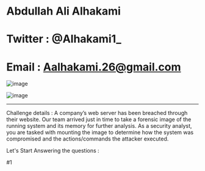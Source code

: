 # Abdullah Ali Alhakami
# Twitter : @Alhakami1_
# Email : Aalhakami.26@gmail.com


![image](https://user-images.githubusercontent.com/99384019/158298379-61eb8e6b-9b43-4ac1-8eef-b7eecee95190.png)

![image](https://user-images.githubusercontent.com/99384019/157856624-2338eee7-2f0f-4713-87fb-b5365ee4dc78.png)


**************************************************************************************************************************************************************************

Challenge details : A company’s web server has been breached through their website. Our team arrived just in time to take a forensic image of the running system and its memory for further analysis. As a security analyst, you are tasked with mounting the image to determine how the system was compromised and the actions/commands the attacker executed.

Let's Start Answering the questions : 

#1 
